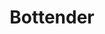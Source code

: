 ---
codehost: https://github.com/https://github.com/Yoctol/bottender
logohandle: js_bottender
sort: bottender
title: Bottender
website: https://bottender.js.org/
---